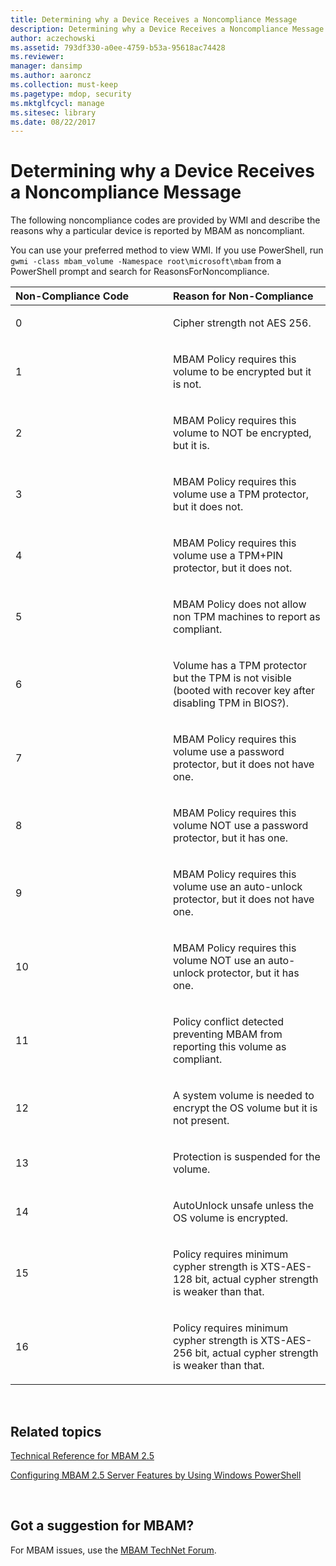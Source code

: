 ```yaml
---
title: Determining why a Device Receives a Noncompliance Message
description: Determining why a Device Receives a Noncompliance Message
author: aczechowski
ms.assetid: 793df330-a0ee-4759-b53a-95618ac74428
ms.reviewer: 
manager: dansimp
ms.author: aaroncz
ms.collection: must-keep
ms.pagetype: mdop, security
ms.mktglfcycl: manage
ms.sitesec: library
ms.date: 08/22/2017
---
```



# Determining why a Device Receives a Noncompliance Message


The following noncompliance codes are provided by WMI and describe the reasons why a particular device is reported by MBAM as noncompliant.

You can use your preferred method to view WMI. If you use PowerShell, run `gwmi -class mbam_volume -Namespace root\microsoft\mbam` from a PowerShell prompt and search for ReasonsForNoncompliance.

<table>
<colgroup>
<col width="50%" />
<col width="50%" />
</colgroup>
<thead>
<tr class="header">
<th align="left">Non-Compliance Code</th>
<th align="left">Reason for Non-Compliance</th>
</tr>
</thead>
<tbody>
<tr class="odd">
<td align="left"><p>0</p></td>
<td align="left"><p>Cipher strength not AES 256.</p></td>
</tr>
<tr class="even">
<td align="left"><p>1</p></td>
<td align="left"><p>MBAM Policy requires this volume to be encrypted but it is not.</p></td>
</tr>
<tr class="odd">
<td align="left"><p>2</p></td>
<td align="left"><p>MBAM Policy requires this volume to NOT be encrypted, but it is.</p></td>
</tr>
<tr class="even">
<td align="left"><p>3</p></td>
<td align="left"><p>MBAM Policy requires this volume use a TPM protector, but it does not.</p></td>
</tr>
<tr class="odd">
<td align="left"><p>4</p></td>
<td align="left"><p>MBAM Policy requires this volume use a TPM+PIN protector, but it does not.</p></td>
</tr>
<tr class="even">
<td align="left"><p>5</p></td>
<td align="left"><p>MBAM Policy does not allow non TPM machines to report as compliant.</p></td>
</tr>
<tr class="odd">
<td align="left"><p>6</p></td>
<td align="left"><p>Volume has a TPM protector but the TPM is not visible (booted with recover key after disabling TPM in BIOS?).</p></td>
</tr>
<tr class="even">
<td align="left"><p>7</p></td>
<td align="left"><p>MBAM Policy requires this volume use a password protector, but it does not have one.</p></td>
</tr>
<tr class="odd">
<td align="left"><p>8</p></td>
<td align="left"><p>MBAM Policy requires this volume NOT use a password protector, but it has one.</p></td>
</tr>
<tr class="even">
<td align="left"><p>9</p></td>
<td align="left"><p>MBAM Policy requires this volume use an auto-unlock protector, but it does not have one.</p></td>
</tr>
<tr class="odd">
<td align="left"><p>10</p></td>
<td align="left"><p>MBAM Policy requires this volume NOT use an auto-unlock protector, but it has one.</p></td>
</tr>
<tr class="even">
<td align="left"><p>11</p></td>
<td align="left"><p>Policy conflict detected preventing MBAM from reporting this volume as compliant.</p></td>
</tr>
<tr class="odd">
<td align="left"><p>12</p></td>
<td align="left"><p>A system volume is needed to encrypt the OS volume but it is not present.</p></td>
</tr>
<tr class="even">
<td align="left"><p>13</p></td>
<td align="left"><p>Protection is suspended for the volume.</p></td>
</tr>
<tr class="odd">
<td align="left"><p>14</p></td>
<td align="left"><p>AutoUnlock unsafe unless the OS volume is encrypted.</p></td>
</tr>
<tr class="even">
<td align="left"><p>15</p></td>
<td align="left"><p>Policy requires minimum cypher strength is XTS-AES-128 bit, actual cypher strength is weaker than that.</p></td>
</tr>
<tr class="odd">
<td align="left"><p>16</p></td>
<td align="left"><p>Policy requires minimum cypher strength is XTS-AES-256 bit, actual cypher strength is weaker than that.</p></td>
</tr>
</tbody>
</table>

 

## Related topics


[Technical Reference for MBAM 2.5](technical-reference-for-mbam-25.md)

[Configuring MBAM 2.5 Server Features by Using Windows PowerShell](configuring-mbam-25-server-features-by-using-windows-powershell.md)

 
## Got a suggestion for MBAM?

For MBAM issues, use the [MBAM TechNet Forum](https://social.technet.microsoft.com/Forums/home?forum=mdopmbam).
 






